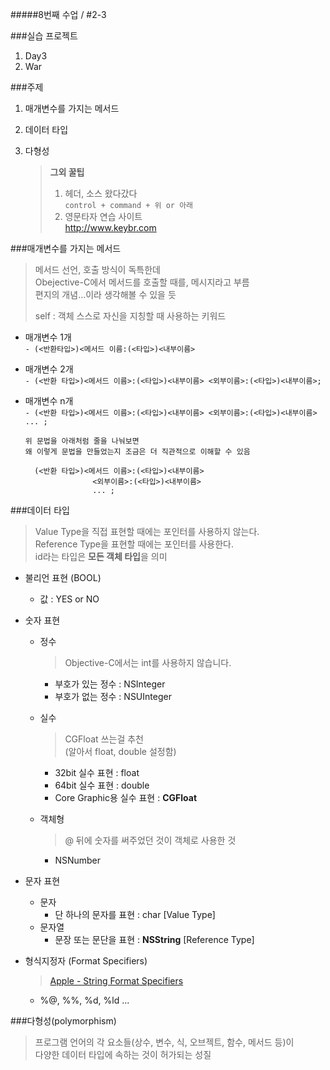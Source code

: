 #####8번째 수업 / #2-3  

###실습 프로젝트  
1. Day3  
2. War  

###주제  
1. 매개변수를 가지는 메서드  
2. 데이터 타입  
3. 다형성  

    > **그외 꿀팁**   
    > 
    > 1. 헤더, 소스 왔다갔다  
    >    ``control + command + 위 or 아래``  
    > 2. 영문타자 연습 사이트  
    >   <http://www.keybr.com>

###매개변수를 가지는 메서드  
> 메서드 선언, 호출 방식이 독특한데  
> Obejective-C에서 메서드를 호출할 때를, 메시지라고 부름  
> 편지의 개념...이라 생각해볼 수 있을 듯  
> 
> self : 객체 스스로 자신을 지칭할 때 사용하는 키워드

- 매개변수 1개  
``- (<반환타입>)<메서드 이름:(<타입>)<내부이름>``   
- 매개변수 2개  
      ``- (<반환 타입>)<메서드 이름>:(<타입>)<내부이름> <외부이름>:(<타입>)<내부이름>;``  
- 매개변수 n개  
	  ``- (<반환 타입>)<메서드 이름>:(<타입>)<내부이름> <외부이름>:(<타입>)<내부이름>  ... ;``
	  
	  위 문법을 아래처럼 줄을 나눠보면  
	  왜 이렇게 문법을 만들었는지 조금은 더 직관적으로 이해할 수 있음
	
	    (<반환 타입>)<메서드 이름>:(<타입>)<내부이름>  
	                 <외부이름>:(<타입>)<내부이름>
	                 ... ;
	                 

   
###데이터 타입  
> Value Type을 직접 표현할 때에는 포인터를 사용하지 않는다.  
> Reference Type을 표현할 때에는 포인터를 사용한다.  
> id라는 타입은 **모든 객체 타입**을 의미  

- 불리언 표현 (BOOL)  
  - 값 : YES or NO  
- 숫자 표현  
  - 정수  
      > Objective-C에서는 int를 사용하지 않습니다.  
     
     - 부호가 있는 정수 : NSInteger  
     - 부호가 없는 정수 : NSUInteger  
  - 실수  
      > CGFloat 쓰는걸 추천  
      > (알아서  float, double 설정함)
  	 - 32bit 실수 표현 : float  
  	 - 64bit 실수 표현 : double  
  	 - Core Graphic용 실수 표현 : **CGFloat**  
  - 객체형  
       > @ 뒤에 숫자를 써주었던 것이 객체로 사용한 것  
       - NSNumber  
      
- 문자 표현     
  - 문자  
     - 단 하나의 문자를 표현 : char [Value Type]  
  - 문자열  
     - 문장 또는 문단을 표현 : **NSString** [Reference Type]   
- 형식지정자 (Format Specifiers)   
     > [Apple - String Format Specifiers](https://developer.apple.com/library/content/documentation/Cocoa/Conceptual/Strings/Articles/formatSpecifiers.html)    
  - %@, %%, %d, %ld ...


###다형성(polymorphism)
> 프로그램 언어의 각 요소들(상수, 변수, 식, 오브젝트, 함수, 메서드 등)이  
> 다양한 데이터 타입에 속하는 것이 허가되는 성질

